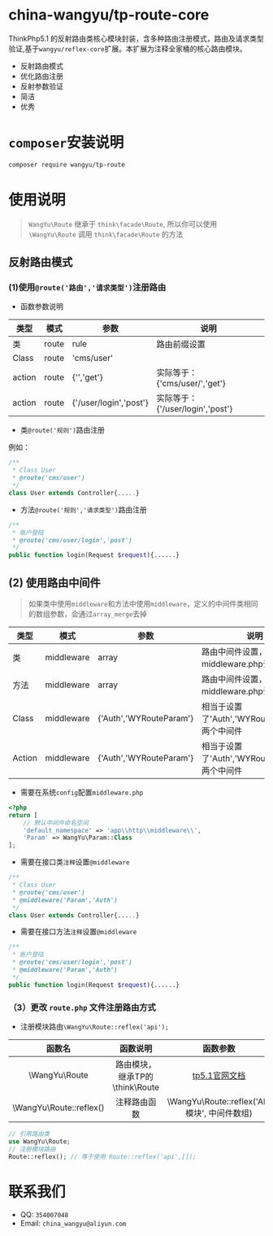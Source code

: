 # china-wangyu/tp-route-core
ThinkPhp5.1 的反射路由类核心模块封装，含多种路由注册模式，路由及请求类型验证,基于`wangyu/reflex-core`扩展。本扩展为注释全家桶的核心路由模块。

* 反射路由模式
* 优化路由注册
* 反射参数验证
* 简洁
* 优秀

# `composer`安装说明

```bash
composer require wangyu/tp-route
```

# 使用说明

> `WangYu\Route` 继承于 `think\facade\Route`, 所以你可以使用 `\WangYu\Route` 调用 `think\facade\Route` 的方法

## 反射路由模式

### (1)使用`@route('路由','请求类型')`注册路由

- 函数参数说明

| 类型 | 模式 | 参数 | 说明 |
| --- | --- | --- | --- |
|类|route|rule| 路由前缀设置 |
|Class|route|'cms/user'|  |
|action|route|{'','get'}| 实际等于：{'cms/user/','get'} |
|action|route|{'/user/login','post'}| 实际等于：{'/user/login','post'} |

- 类`@route('规则')`路由注册

例如：

```php
/**
 * Class User
 * @route('cms/user')
 */
class User extends Controller{.....}
```

- 方法`@route('规则','请求类型')`路由注册

```php
/**
 * 账户登陆
 * @route('cms/user/login','post')
 */
public function login(Request $request){......}
```



## (2) 使用路由中间件

> 如果类中使用`middleware`和方法中使用`middleware`，定义的中间件类相同的数组参数，会通过`array_merge`去掉

| 类型 | 模式 | 参数 | 说明 |
| --- | --- | --- | --- |
|类|middleware|array| 路由中间件设置，请先在middleware.php设置好 |
|方法|middleware|array| 路由中间件设置，请先在middleware.php设置好 |
|Class|middleware|{'Auth','WYRouteParam'}| 相当于设置了'Auth','WYRouteParam'这两个中间件 |
|Action|middleware|{'Auth','WYRouteParam'}| 相当于设置了'Auth','WYRouteParam'这两个中间件 |

- 需要在系统`config`配置`middleware.php`

```php
<?php
return [
    // 默认中间件命名空间
    'default_namespace' => 'app\\http\\middleware\\',
    'Param' => WangYu\Param::Class
];
```

- 需要在接口类`注释`设置`@middleware`

```php
/**
 * Class User
 * @route('cms/user')
 * @middleware('Param','Auth')
 */
class User extends Controller{.....}
```

- 需要在接口方法`注释`设置`@middleware`

```php
/**
 * 账户登陆
 * @route('cms/user/login','post')
 * @middleware('Param','Auth')
 */
public function login(Request $request){......}
```

### （3）更改 `route.php` 文件注册路由方式

- 注册模块路由`\WangYu\Route::reflex('api');`

| 函数名 | 函数说明 | 函数参数 | 函数默认值 |
| :----: | :----: | :----: | :----: |
| \WangYu\Route | 路由模块，继承TP的\think\Route | [tp5.1官网文档]('https://www.kancloud.cn/manual/thinkphp5_1/353962') |
| \WangYu\Route::reflex() | 注释路由函数 | \WangYu\Route::reflex('API模块', 中间件数组) | \WangYu\Route::reflex('api', []) |


```php
// 引用路由类
use WangYu\Route;
// 注册模块路由
Route::reflex(); // 等于使用 Route::reflex('api',[]);
```

# 联系我们

- QQ: `354007048` 
- Email: `china_wangyu@aliyun.com`